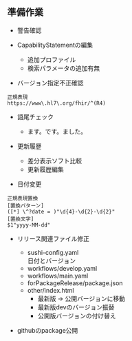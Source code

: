## 準備作業

* 警告確認

* CapabilityStatementの編集
  * 追加プロファイル
  * 検索パラメータの追加有無

* バージョン指定不正確認
```
正規表現
https://www\.hl7\.org/fhir/^(R4)
```

* 語尾チェック
  * ます。です。ました。

* 更新履歴
  * 差分表示ソフト比較
  * 更新履歴編集

* 日付変更
```
正規表現置換
[置換パターン]
([*] \^?date = )"\d{4}-\d{2}-\d{2}"
[置換文字]
$1"yyyy-MM-dd"
```

* リリース関連ファイル修正
  * sushi-config.yaml  
  日付とバージョン
  * workflows/develop.yaml
  * workflows/main.yaml
  * forPackageRelease/package.json
  * other/index.html
    * 最新版 → 公開バージョンに移動
    * 最新版devのバージョン振替
    * 公開版バージョンの付け替え

* githubのpackage公開
